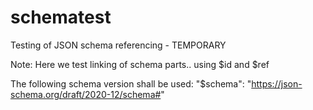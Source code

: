 # schematest
Testing of JSON schema referencing - TEMPORARY 


Note:
Here we test linking of schema parts.. using $id and $ref


The following schema version shall be used:
"$schema": "https://json-schema.org/draft/2020-12/schema#"
